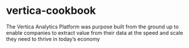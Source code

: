 vertica-cookbook
================

The Vertica Analytics Platform was purpose built from the ground up to enable companies to extract value from their data at the speed and scale they need to thrive in today’s economy